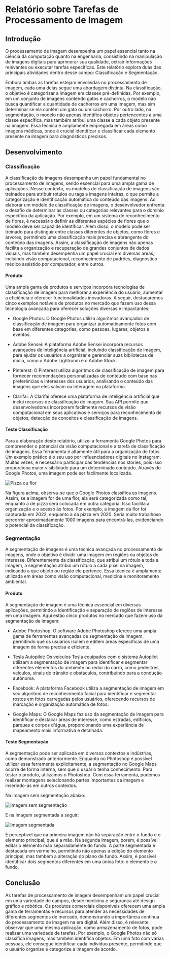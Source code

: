 # Relatório sobre Tarefas de Processamento de Imagem

## Introdução

O processamento de imagem desempenha um papel essencial tanto na ciência da computação quanto na engenharia, consistindo na manipulação de imagens digitais para aprimorar sua qualidade, extrair informações relevantes ou executar tarefas específicas. Este relatório explora duas das principais atividades dentro desse campo: Classificação e Segmentação.

Embora ambas as tarefas estejam envolvidas no processamento de imagem, cada uma delas segue uma abordagem distinta. Na classificação, o objetivo é categorizar a imagem em classes pré-definidas. Por exemplo, em um conjunto de imagens contendo gatos e cachorros, o modelo não busca quantificar a quantidade de cachorros em uma imagem, mas sim determinar se ela contém um gato ou um cachorro. Por outro lado, na segmentação, o modelo não apenas identifica objetos pertencentes a uma classe específica, mas também atribui uma classe a cada objeto presente na imagem. Essa técnica é amplamente empregada em áreas como imagens médicas, onde é crucial identificar e classificar cada elemento presente na imagem para diagnósticos precisos.

## Desenvolvimento

### Classificação

A classificação de imagens desempenha um papel fundamental no processamento de imagens, sendo essencial para uma ampla gama de aplicações. Nesse contexto, os modelos de classificação de imagens são treinados para atribuir rótulos ou tags a imagens inteiras, o que permite a categorização e identificação automática do conteúdo das imagens. Ao elaborar um modelo de classificação de imagens, o desenvolvedor enfrenta o desafio de determinar as classes ou categorias relevantes para o domínio específico da aplicação. Por exemplo, em um sistema de reconhecimento de flores, é necessário definir as diferentes espécies de flores que o modelo deve ser capaz de identificar. Além disso, o modelo pode ser treinado para distinguir entre classes diferentes de objetos, como flores e árvores, permitindo uma classificação mais precisa e abrangente do conteúdo das imagens. Assim, a classificação de imagens não apenas facilita a organização e recuperação de grandes conjuntos de dados visuais, mas também desempenha um papel crucial em diversas áreas, incluindo visão computacional, reconhecimento de padrões, diagnóstico médico assistido por computador, entre outros.

#### Produto

Uma ampla gama de produtos e serviços incorpora tecnologias de classificação de imagem para melhorar a experiência do usuário, aumentar a eficiência e oferecer funcionalidades inovadoras. A seguir, destacaremos cinco exemplos notáveis de produtos no mercado que fazem uso dessa tecnologia avançada para oferecer soluções diversas e impactantes:

- Google Photos: O Google Photos utiliza algoritmos avançados de classificação de imagem para organizar automaticamente fotos com base em diferentes categorias, como pessoas, lugares, objetos e eventos.

- Adobe Sensei: A plataforma Adobe Sensei incorpora recursos avançados de inteligência artificial, incluindo classificação de imagem, para ajudar os usuários a organizar e gerenciar suas bibliotecas de mídia, como o Adobe Lightroom e o Adobe Stock.
  
- Pinterest: O Pinterest utiliza algoritmos de classificação de imagem para fornecer recomendações personalizadas de conteúdo com base nas preferências e interesses dos usuários, analisando o conteúdo das imagens que eles salvam ou interagem na plataforma.

- Clarifai: A Clarifai oferece uma plataforma de inteligência artificial que inclui recursos de classificação de imagem. Sua API permite que desenvolvedores incorporem facilmente recursos de visão computacional em seus aplicativos e serviços para reconhecimento de objetos, detecção de conceitos e classificação de imagens.

#### Teste Classificação

Para a elaboração deste relatório, utilizei a ferramenta Google Photos para compreender o potencial da visão computacional e a tarefa de classificação de imagens. Essa ferramenta é altamente útil para a organização de fotos. Um exemplo prático é o seu uso por influenciadores digitais no Instagram. Muitas vezes, é necessário participar das tendências nos stories, pois isso proporciona maior visibilidade para um determinado conteúdo. Através do Google Photos, uma imagem pode ser facilmente localizada.

![Pizza ou flor](teste1.jpeg)

Na figura acima, observa-se que o Google Photos classifica as imagens. Assim, se a imagem for de uma flor, ela será categorizada como tal, enquanto a de pizza será colocada em outra categoria. Isso facilita a organização e o acesso às fotos. Por exemplo, a imagem da flor foi capturada em 2022, enquanto a da pizza em 2020. Seria muito trabalhoso percorrer aproximadamente 1000 imagens para encontrá-las, evidenciando o potencial da classificação.

### Segmentação

A segmentação de imagens é uma técnica avançada no processamento de imagens, onde o objetivo é dividir uma imagem em regiões ou objetos de interesse. Diferentemente da classificação, que atribui um rótulo a toda a imagem, a segmentação atribui um rótulo a cada pixel na imagem, indicando a que objeto ou região ele pertence. Essa técnica é amplamente utilizada em áreas como visão computacional, medicina e monitoramento ambiental.

#### Produto

A segmentação de imagem é uma técnica essencial em diversas aplicações, permitindo a identificação e separação de regiões de interesse em uma imagem. Aqui estão cinco produtos no mercado que fazem uso da segmentação de imagem:

- Adobe Photoshop: O software Adobe Photoshop oferece uma ampla gama de ferramentas avançadas de segmentação de imagem, permitindo que os usuários isolem e editem áreas específicas de uma imagem de forma precisa e eficiente.

- Tesla Autopilot: Os veículos Tesla equipados com o sistema Autopilot utilizam a segmentação de imagem para identificar e segmentar diferentes elementos do ambiente ao redor do carro, como pedestres, veículos, sinais de trânsito e obstáculos, contribuindo para a condução autônoma.

- Facebook: A plataforma Facebook utiliza a segmentação de imagem em seu algoritmo de reconhecimento facial para identificar e segmentar rostos em fotos carregadas pelos usuários, oferecendo recursos de marcação e organização automática de fotos.

- Google Maps: O Google Maps faz uso da segmentação de imagem para identificar e destacar áreas de interesse, como estradas, edifícios, parques e corpos d'água, proporcionando uma experiência de mapeamento mais informativa e detalhada.


#### Teste Segmentação

A segmentação pode ser aplicada em diversos contextos e indústrias, como demonstrado anteriormente. Enquanto no Photoshop é possível utilizar essa ferramenta explicitamente, a segmentação no Google Maps ocorre de forma interna, sem que o usuário tenha conhecimento. Para testar o produto, utilizamos o Photoshop. Com essa ferramenta, podemos realizar montagens selecionando partes importantes da imagem e inserindo-as em outros contextos.

Na imagem sem segmentação abaixo:

![Imagem sem segmentação](teste2.jpeg)

E na imagem segmentada a seguir:

![Imagem segmentada](teste3.jpeg)

É perceptível que na primeira imagem não há separação entre o fundo e o elemento principal, que é a mão. Na segunda imagem, porém, é possível editar o elemento mão separadamente do fundo. A parte segmentada é destacada em vermelho, permitindo não apenas a edição do elemento principal, mas também a alteração do plano de fundo. Assim, é possível identificar dois segmentos diferentes em uma única foto: o elemento e o fundo.


## Conclusão

As tarefas de processamento de imagem desempenham um papel crucial em uma variedade de campos, desde medicina e segurança até design gráfico e robótica. Os produtos comerciais disponíveis oferecem uma ampla gama de ferramentas e recursos para atender às necessidades de diferentes segmentos de mercado, demonstrando a importância contínua do processamento de imagem na era digital. Além disso, é relevante observar que uma mesma aplicação, como armazenamento de fotos, pode realizar uma variedade de tarefas. Por exemplo, o Google Photos não só classifica imagens, mas também identifica objetos. Em uma foto com várias pessoas, ele consegue identificar cada indivíduo presente, permitindo que o usuário organize e categorize a imagem de acordo.
